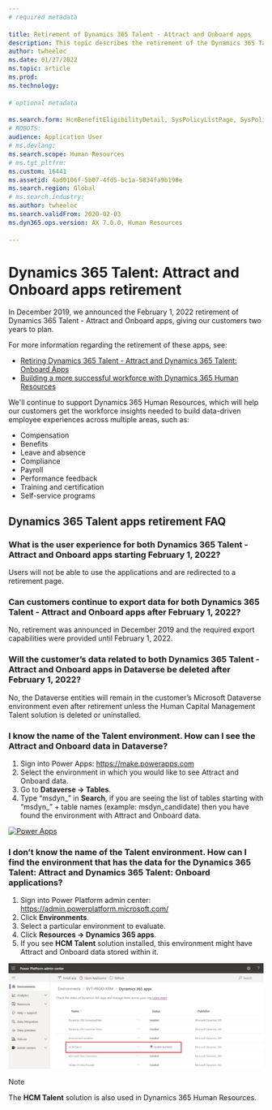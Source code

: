 ```yaml
---
# required metadata

title: Retirement of Dynamics 365 Talent - Attract and Onboard apps
description: This topic describes the retirement of the Dynamics 365 Talent - Attract and Onboard apps. 
author: twheeloc
ms.date: 01/27/2022
ms.topic: article
ms.prod: 
ms.technology: 

# optional metadata

ms.search.form: HcmBenefitEligibilityDetail, SysPolicyListPage, SysPolicySourceDocumentRuleType, BenefitWorkspace, HcmBenefitSummaryPart
# ROBOTS: 
audience: Application User
# ms.devlang: 
ms.search.scope: Human Resources
# ms.tgt_pltfrm: 
ms.custom: 16441
ms.assetid: 4ad0106f-5b07-4fd5-bc1a-5834fa9b198e
ms.search.region: Global
# ms.search.industry: 
ms.author: twheeloc
ms.search.validFrom: 2020-02-03
ms.dyn365.ops.version: AX 7.0.0, Human Resources

---
```


# Dynamics 365 Talent: Attract and Onboard apps retirement


In December 2019, we announced the February 1, 2022 retirement of Dynamics 365 Talent - Attract and Onboard apps, giving our customers two years to plan.

For more information regarding the retirement of these apps, see:
 - [Retiring Dynamics 365 Talent - Attract and Dynamics 365 Talent: Onboard Apps](https://community.dynamics.com/365/humanresources/b/dynamics365forhumanresources/posts/retiring-dynamics-365-talent-attract-and-onboard-apps)
 - [Building a more successful workforce with Dynamics 365 Human Resources](https://cloudblogs.microsoft.com/dynamics365/bdm/2019/12/06/building-a-more-successful-workforce-with-dynamics-365-human-resources)

We'll continue to support Dynamics 365 Human Resources, which will help our customers get the workforce insights needed to build data-driven employee experiences across multiple  areas, such as:

- Compensation
- Benefits
- Leave and absence
- Compliance
- Payroll
- Performance feedback
- Training and certification
- Self-service programs

## Dynamics 365 Talent apps retirement FAQ

###	What is the user experience for both Dynamics 365 Talent - Attract and Onboard apps starting February 1, 2022?

Users will not be able to use the applications and are redirected to a retirement page.

### Can customers continue to export data for both Dynamics 365 Talent - Attract and Onboard apps after February 1, 2022?
  
No, retirement was announced in December 2019 and the required export capabilities were provided until February 1, 2022. 

### Will the customer’s data related to both Dynamics 365 Talent - Attract and Onboard apps in Dataverse be deleted after February 1, 2022?

No, the Dataverse entities will remain in the customer’s Microsoft Dataverse environment even after retirement unless the Human Capital Management Talent solution is deleted or uninstalled.

### I know the name of the Talent environment. How can I see the Attract and Onboard data in Dataverse?

1.	Sign into Power Apps: https://make.powerapps.com
2.	Select the environment in which you would like to see Attract and Onboard data.
3.	Go to **Dataverse -> Tables**. 
4.	Type “msdyn_” in **Search**, if you are seeing the list of tables starting with “msdyn_” + table names (example: msdyn_candidate) then you have found the environment with Attract and Onboard data.

[![Power Apps](.media/Powerapps.png)](./media/Powerapps.png)

### I don’t know the name of the Talent environment. How can I find the environment that has the data for the Dynamics 365 Talent: Attract and Dynamics 365 Talent: Onboard applications?

1)	Sign into Power Platform admin center: https://admin.powerplatform.microsoft.com/
2)	Click **Environments**.
3)	Select a particular environment to evaluate.
4)	Click **Resources -> Dynamics 365 apps**.
5)	If you see **HCM Talent** solution installed, this environment might have Attract and Onboard data stored within it. 

[![Power Platform](./media/HCMTalent.png)](.media/HCMTalent.png)

> [!NOTE] 
> The **HCM Talent** solution is also used in Dynamics 365 Human Resources.


